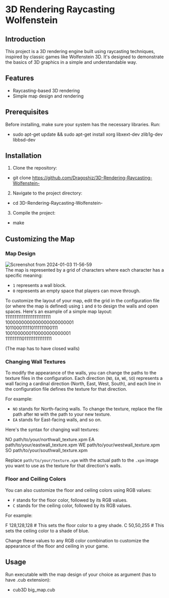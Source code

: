 # 3D Rendering Raycasting Wolfenstein

## Introduction
This project is a 3D rendering engine built using raycasting techniques, inspired by classic games like Wolfenstein 3D. It's designed to demonstrate the basics of 3D graphics in a simple and understandable way.

## Features
- Raycasting-based 3D rendering
- Simple map design and rendering

## Prerequisites
Before installing, make sure your system has the necessary libraries. Run:
- sudo apt-get update && sudo apt-get install xorg libxext-dev zlib1g-dev libbsd-dev

## Installation
1. Clone the repository:
- git clone https://github.com/Dragoshiz/3D-Rendering-Raycasting-Wolfenstein-

2. Navigate to the project directory:
- cd 3D-Rendering-Raycasting-Wolfenstein-

3. Compile the project:
- make

## Customizing the Map

### Map Design
![Screenshot from 2024-01-03 11-56-59](https://github.com/Dragoshiz/3D-Rendering-Raycasting-Wolfenstein-/assets/61502947/5befa6b9-7fdf-4937-b3a2-66ad092a47f1)  
The map is represented by a grid of characters where each character has a specific meaning:
- `1` represents a wall block.
- `0` represents an empty space that players can move through.

To customize the layout of your map, edit the grid in the configuration file (or where the map is defined) using `1` and `0` to design the walls and open spaces. Here's an example of a simple map layout:  
1111111111111111111111111  
1000000000000000000000001  
1011000111110111111100111  
1001000000110000000000001  
1111111110111111111111111  
  
(The map has to have closed walls)


### Changing Wall Textures
To modify the appearance of the walls, you can change the paths to the texture files in the configuration. Each direction (`NO`, `EA`, `WE`, `SO`) represents a wall facing a cardinal direction (North, East, West, South), and each line in the configuration file defines the texture for that direction.

For example:
- `NO` stands for North-facing walls. To change the texture, replace the file path after `NO` with the path to your new texture.
- `EA` stands for East-facing walls, and so on.

Here's the syntax for changing wall textures:

NO path/to/your/northwall_texture.xpm
EA path/to/your/eastwall_texture.xpm
WE path/to/your/westwall_texture.xpm
SO path/to/your/southwall_texture.xpm

Replace `path/to/your/texture.xpm` with the actual path to the `.xpm` image you want to use as the texture for that direction's walls.

### Floor and Ceiling Colors
You can also customize the floor and ceiling colors using RGB values:

- `F` stands for the floor color, followed by its RGB values.
- `C` stands for the ceiling color, followed by its RGB values.

For example:

F 128,128,128 # This sets the floor color to a grey shade.
C 50,50,255 # This sets the ceiling color to a shade of blue.

Change these values to any RGB color combination to customize the appearance of the floor and ceiling in your game.

## Usage
Run executable with the map design of your choice as argument (has to have .cub extension):
- cub3D big_map.cub
